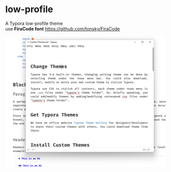 # low-profile
A  Typora  low-profile  theme  
use **FiraCode font**    https://github.com/tonsky/FiraCode

![image](https://github.com/xihaduanzi/low-profile/blob/main/screen.png)
